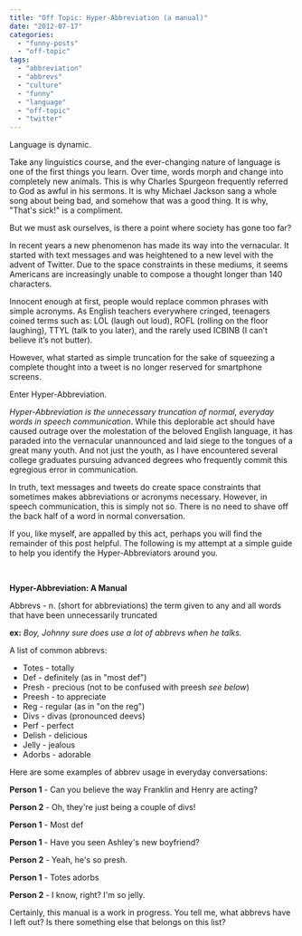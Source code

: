```yaml
---
title: "Off Topic: Hyper-Abbreviation (a manual)"
date: "2012-07-17"
categories: 
  - "funny-posts"
  - "off-topic"
tags: 
  - "abbreviation"
  - "abbrevs"
  - "culture"
  - "funny"
  - "language"
  - "off-topic"
  - "twitter"
---
```


Language is dynamic.

Take any linguistics course, and the ever-changing nature of language is one of the first things you learn. Over time, words morph and change into completely new animals. This is why Charles Spurgeon frequently referred to God as awful in his sermons. It is why Michael Jackson sang a whole song about being bad, and somehow that was a good thing. It is why, "That's sick!" is a compliment.

But we must ask ourselves, is there a point where society has gone too far?

In recent years a new phenomenon has made its way into the vernacular. It started with text messages and was heightened to a new level with the advent of Twitter. Due to the space constraints in these mediums, it seems Americans are increasingly unable to compose a thought longer than 140 characters.

Innocent enough at first, people would replace common phrases with simple acronyms. As English teachers everywhere cringed, teenagers coined terms such as: LOL (laugh out loud), ROFL (rolling on the floor laughing), TTYL (talk to you later), and the rarely used ICBINB (I can’t believe it’s not butter).

However, what started as simple truncation for the sake of squeezing a complete thought into a tweet is no longer reserved for smartphone screens.

Enter Hyper-Abbreviation.

_Hyper-Abbreviation is the unnecessary truncation of normal, everyday words in speech communication_. While this deplorable act should have caused outrage over the molestation of the beloved English language, it has paraded into the vernacular unannounced and laid siege to the tongues of a great many youth. And not just the youth, as I have encountered several college graduates pursuing advanced degrees who frequently commit this egregious error in communication.

In truth, text messages and tweets do create space constraints that sometimes makes abbreviations or acronyms necessary. However, in speech communication, this is simply not so. There is no need to shave off the back half of a word in normal conversation.

If you, like myself, are appalled by this act, perhaps you will find the remainder of this post helpful. The following is my attempt at a simple guide to help you identify the Hyper-Abbreviators around you.

 

**Hyper-Abbreviation: A Manual**

Abbrevs - n. (short for abbreviations) the term given to any and all words that have been unnecessarily truncated

**ex:** _Boy, Johnny sure does use a lot of abbrevs when he talks._

A list of common abbrevs:

- Totes - totally
- Def - definitely (as in "most def")
- Presh - precious (not to be confused with preesh _see below_)
- Preesh - to appreciate
- Reg - regular (as in "on the reg")
- Divs - divas (pronounced deevs)
- Perf - perfect
- Delish - delicious
- Jelly - jealous
- Adorbs - adorable

Here are some examples of abbrev usage in everyday conversations:

**Person 1** - Can you believe the way Franklin and Henry are acting?

**Person 2** - Oh, they're just being a couple of divs!

**Person 1** - Most def

**Person 1** - Have you seen Ashley's new boyfriend?

**Person 2** - Yeah, he's so presh.

**Person 1** - Totes adorbs

**Person 2** - I know, right? I'm so jelly.

Certainly, this manual is a work in progress. You tell me, what abbrevs have I left out? Is there something else that belongs on this list?
